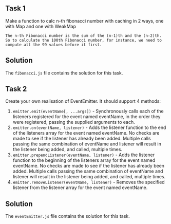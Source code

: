 ## Task 1 ## 
Make a function to calc n-th fibonacci number with caching in 2 ways, one with Map and one with WeakMap

`The n-th Fibonacci number is the sum of the (n-1)th and the (n-2)th. 
So to calculate the 100th Fibonacci number, for instance, we need to compute all the 99 values before it first.`

## Solution ##

The `fibonacci.js` file contains the solution for this task.

## Task 2 ##
Create your own realisation of EventEmitter. It should support 4 methods:
1. `emitter.emit(eventName[, ...args])`  - Synchronously calls each of the listeners registered for the event named eventName, in the order they were registered, passing the supplied arguments to each.
2. `emitter.on(eventName, listener)` - Adds the listener function to the end of the listeners array for the event named eventName. No checks are made to see if the listener has already been added. Multiple calls passing the same combination of eventName and listener will result in the listener being added, and called, multiple times.
3. `emitter.prependListener(eventName, listener)` - Adds the listener function to the beginning of the listeners array for the event named eventName. No checks are made to see if the listener has already been added. Multiple calls passing the same combination of eventName and listener will result in the listener being added, and called, multiple times.
4. `emitter.removeListener(eventName, listener)` - Removes the specified listener from the listener array for the event named eventName.

## Solution ##

The `eventEmitter.js` file contains the solution for this task.

